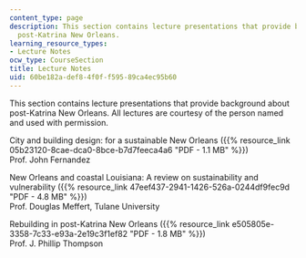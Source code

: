 ```yaml
---
content_type: page
description: This section contains lecture presentations that provide background about
  post-Katrina New Orleans.
learning_resource_types:
- Lecture Notes
ocw_type: CourseSection
title: Lecture Notes
uid: 60be182a-def8-4f0f-f595-89ca4ec95b60
---
```


This section contains lecture presentations that provide background about post-Katrina New Orleans. All lectures are courtesy of the person named and used with permission.

City and building design: for a sustainable New Orleans ({{% resource_link 05b23120-8cae-dca0-8bce-b7d7feeca4a6 "PDF - 1.1 MB" %}})  
Prof. John Fernandez

New Orleans and coastal Louisiana: A review on sustainability and vulnerability ({{% resource_link 47eef437-2941-1426-526a-0244df9fec9d "PDF - 4.8 MB" %}})  
Prof. Douglas Meffert, Tulane University

Rebuilding in post-Katrina New Orleans ({{% resource_link e505805e-3358-7c33-e93a-2e19c3f1ef82 "PDF - 1.8 MB" %}})  
Prof. J. Phillip Thompson